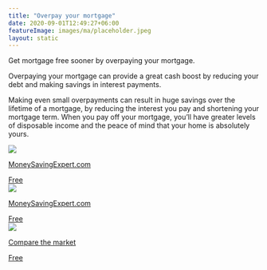 ```yaml
---
title: "Overpay your mortgage"
date: 2020-09-01T12:49:27+06:00
featureImage: images/ma/placeholder.jpeg
layout: static
---
```


Get mortgage free sooner by overpaying your mortgage.

Overpaying your mortgage can provide a great cash boost by reducing your debt and making savings in interest payments.

Making even small overpayments can result in huge savings over the lifetime of a mortgage, by reducing the interest you pay and shortening your mortgage term. When you pay off your mortgage, you’ll have greater levels of disposable income and the peace of mind that your home is absolutely yours.

<a class="ma-link" href="https://www.moneysavingexpert.com/mortgages/mortgage-overpayment-calculator/"><div class="ma-card"><div class="ma-icon"><img src ="/images/icon-check.png"/></div><div class="ma-name"><p>MoneySavingExpert.com</p></div><div class="ma-paid-text"><span>Free </span></div></div></a><a class="ma-link" href="https://www.moneysavingexpert.com/mortgages/mortgages-vs-savings/"><div class="ma-card"><div class="ma-icon"><img src ="/images/icon-check.png"/></div><div class="ma-name"><p>MoneySavingExpert.com</p></div><div class="ma-paid-text"><span>Free </span></div></div></a><a class="ma-link" href="https://www.comparethemarket.com/mortgages/content/overpaying-your-mortgage/"><div class="ma-card"><div class="ma-icon"><img src ="/images/icon-check.png"/></div><div class="ma-name"><p>Compare the market</p></div><div class="ma-paid-text"><span>Free </span></div></div></a>  

<br/><br/>






